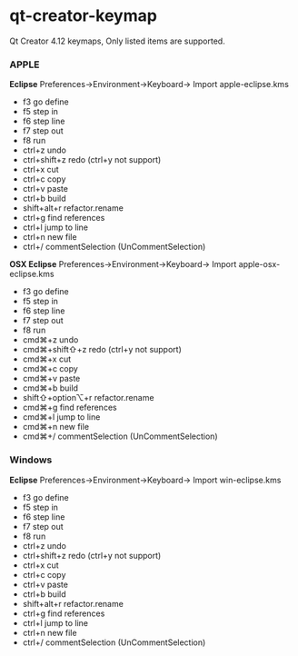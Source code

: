 # qt-creator-keymap

Qt Creator 4.12 keymaps, Only listed items are supported.

### APPLE 
**Eclipse** Preferences->Environment->Keyboard-> Import apple-eclipse.kms

- f3 go define
- f5 step in 
- f6 step line
- f7 step out
- f8 run
- ctrl+z undo
- ctrl+shift+z redo (ctrl+y not support)
- ctrl+x cut
- ctrl+c copy
- ctrl+v paste
- ctrl+b build
- shift+alt+r refactor.rename
- ctrl+g find references
- ctrl+l jump to line
- ctrl+n new file 
- ctrl+/ commentSelection (UnCommentSelection)

**OSX Eclipse** Preferences->Environment->Keyboard-> Import apple-osx-eclipse.kms

- f3 go define
- f5 step in 
- f6 step line
- f7 step out
- f8 run
- cmd⌘+z undo
- cmd⌘+shift⇧+z redo (ctrl+y not support)
- cmd⌘+x cut
- cmd⌘+c copy
- cmd⌘+v paste
- cmd⌘+b build
- shift⇧+option⌥+r refactor.rename
- cmd⌘+g find references
- cmd⌘+l jump to line
- cmd⌘+n new file 
- cmd⌘+/ commentSelection (UnCommentSelection)

### Windows 
**Eclipse** Preferences->Environment->Keyboard-> Import win-eclipse.kms

- f3 go define
- f5 step in 
- f6 step line
- f7 step out
- f8 run
- ctrl+z undo
- ctrl+shift+z redo (ctrl+y not support)
- ctrl+x cut
- ctrl+c copy
- ctrl+v paste
- ctrl+b build
- shift+alt+r refactor.rename
- ctrl+g find references
- ctrl+l jump to line
- ctrl+n new file 
- ctrl+/ commentSelection (UnCommentSelection)
